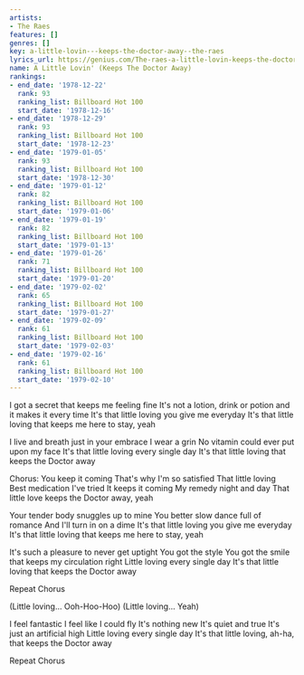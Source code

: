 ```yaml
---
artists:
- The Raes
features: []
genres: []
key: a-little-lovin---keeps-the-doctor-away--the-raes
lyrics_url: https://genius.com/The-raes-a-little-lovin-keeps-the-doctor-away-lyrics
name: A Little Lovin' (Keeps The Doctor Away)
rankings:
- end_date: '1978-12-22'
  rank: 93
  ranking_list: Billboard Hot 100
  start_date: '1978-12-16'
- end_date: '1978-12-29'
  rank: 93
  ranking_list: Billboard Hot 100
  start_date: '1978-12-23'
- end_date: '1979-01-05'
  rank: 93
  ranking_list: Billboard Hot 100
  start_date: '1978-12-30'
- end_date: '1979-01-12'
  rank: 82
  ranking_list: Billboard Hot 100
  start_date: '1979-01-06'
- end_date: '1979-01-19'
  rank: 82
  ranking_list: Billboard Hot 100
  start_date: '1979-01-13'
- end_date: '1979-01-26'
  rank: 71
  ranking_list: Billboard Hot 100
  start_date: '1979-01-20'
- end_date: '1979-02-02'
  rank: 65
  ranking_list: Billboard Hot 100
  start_date: '1979-01-27'
- end_date: '1979-02-09'
  rank: 61
  ranking_list: Billboard Hot 100
  start_date: '1979-02-03'
- end_date: '1979-02-16'
  rank: 61
  ranking_list: Billboard Hot 100
  start_date: '1979-02-10'
---
```

I got a secret that keeps me feeling fine
It's not a lotion, drink or potion and it makes it every time
It's that little loving you give me everyday
It's that little loving that keeps me here to stay, yeah

I live and breath just in your embrace
I wear a grin
No vitamin could ever put upon my face
It's that little loving every single day
It's that little loving that keeps the Doctor away

Chorus:
You keep it coming
That's why I'm so satisfied
That little loving
Best medication I've tried
It keeps it coming
My remedy night and day
That little love keeps the Doctor away, yeah

Your tender body snuggles up to mine
You better slow dance full of romance
And I'll turn in on a dime
It's that little loving you give me everyday
It's that little loving that keeps me here to stay, yeah

It's such a pleasure to never get uptight
You got the style
You got the smile that keeps my circulation right
Little loving every single day
It's that little loving that keeps the Doctor away

Repeat Chorus



(Little loving... Ooh-Hoo-Hoo)
(Little loving... Yeah)

I feel fantastic
I feel like I could fly
It's nothing new
It's quiet and true
It's just an artificial high
Little loving every single day
It's that little loving, ah-ha, that keeps the Doctor away

Repeat Chorus

